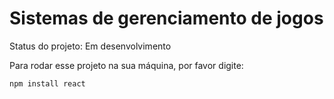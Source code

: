 <h1>Sistemas de gerenciamento de jogos</h1>

Status do projeto: Em desenvolvimento

Para rodar esse projeto na sua máquina, por favor digite:
 
```
npm install react
```
